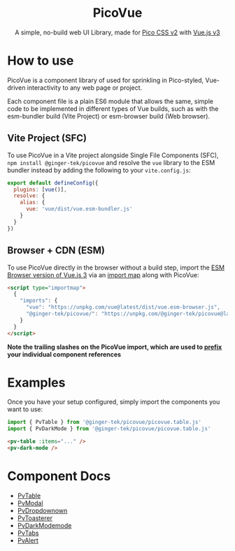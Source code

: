 <div align="center">
  <h1>PicoVue</h1>
  <p>A simple, no-build web UI Library, made for <a href="https://picocss.com">Pico CSS v2</a> with <a href="https://vuejs.com">Vue.js v3</a></p>
</div>

# How to use
PicoVue is a component library of used for sprinkling in Pico-styled, Vue-driven interactivity to any web page or project.

Each component file is a plain ES6 module that allows the same, simple code to be implemented in different types of Vue builds, such as with the esm-bundler build (Vite Project) or esm-browser build (Web browser).

## Vite Project (SFC)
To use PicoVue in a Vite project alongside Single File Components (SFC), `npm install @ginger-tek/picovue` and resolve the `vue` library to the ESM bundler instead by adding the following to your `vite.config.js`:
```js
export default defineConfig({
  plugins: [vue()],
  resolve: {
    alias: {
      vue: 'vue/dist/vue.esm-bundler.js'
    }
  }
})
```

## Browser + CDN (ESM)
To use PicoVue directly in the browser without a build step, import the [ESM Browser version of Vue.js 3](https://www.npmjs.com/package/vue#which-dist-file-to-use) via an [import map](https://developer.mozilla.org/en-US/docs/Web/HTML/Element/script/type/importmap) along with PicoVue:
```html
<script type="importmap">
  {
    "imports": {
      "vue": "https://unpkg.com/vue@latest/dist/vue.esm-browser.js",
      "@ginger-tek/picovue/": "https://unpkg.com/@ginger-tek/picovue@latest/"
    }
  }
</script>
```
**Note the trailing slashes on the PicoVue import, which are used to [prefix](https://developer.mozilla.org/en-US/docs/Web/HTML/Element/script/type/importmap#mapping_path_prefixes) your individual component references**

# Examples
Once you have your setup configured, simply import the components you want to use:
```js
import { PvTable } from '@ginger-tek/picovue/picovue.table.js'
import { PvDarkMode } from '@ginger-tek/picovue/picovue.table.js'
```
```html
<pv-table :items="..." />
<pv-dark-mode />
```

# Component Docs
- [PvTable](/docs/table.md)
- [PvModal](/docs/modal.md)
- [PvDropdownown](/docs/dropdown.md)
- [PvToasterer](/docs/toaster.md)
- [PvDarkModemode](/docs/dark-mode.md)
- [PvTabs](/docs/tabs.md)
- [PvAlert](/docs/alert.md)
